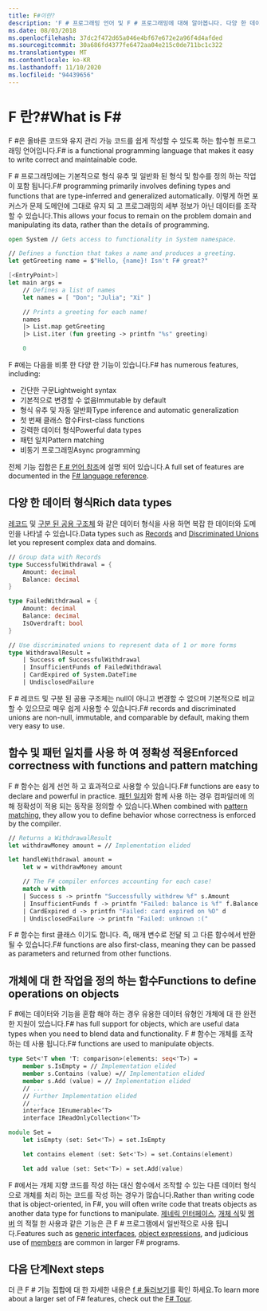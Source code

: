```yaml
---
title: F#이란?
description: 'F # 프로그래밍 언어 및 F # 프로그래밍에 대해 알아봅니다. 다양 한 데이터 형식, 함수 및이를 함께 활용 하는 방법에 대해 알아봅니다.'
ms.date: 08/03/2018
ms.openlocfilehash: 37dc2f472d65a046e4bf67e672e2a96f4d4afded
ms.sourcegitcommit: 30a686fd4377fe6472aa04e215c0de711bc1c322
ms.translationtype: MT
ms.contentlocale: ko-KR
ms.lasthandoff: 11/10/2020
ms.locfileid: "94439656"
---
```

# <a name="what-is-f"></a><span data-ttu-id="6dab5-104">F 란?\#</span><span class="sxs-lookup"><span data-stu-id="6dab5-104">What is F\#</span></span>

<span data-ttu-id="6dab5-105">F #은 올바른 코드와 유지 관리 가능 코드를 쉽게 작성할 수 있도록 하는 함수형 프로그래밍 언어입니다.</span><span class="sxs-lookup"><span data-stu-id="6dab5-105">F# is a functional programming language that makes it easy to write correct and maintainable code.</span></span>

<span data-ttu-id="6dab5-106">F # 프로그래밍에는 기본적으로 형식 유추 및 일반화 된 형식 및 함수를 정의 하는 작업이 포함 됩니다.</span><span class="sxs-lookup"><span data-stu-id="6dab5-106">F# programming primarily involves defining types and functions that are type-inferred and generalized automatically.</span></span> <span data-ttu-id="6dab5-107">이렇게 하면 포커스가 문제 도메인에 그대로 유지 되 고 프로그래밍의 세부 정보가 아닌 데이터를 조작할 수 있습니다.</span><span class="sxs-lookup"><span data-stu-id="6dab5-107">This allows your focus to remain on the problem domain and manipulating its data, rather than the details of programming.</span></span>

```fsharp
open System // Gets access to functionality in System namespace.

// Defines a function that takes a name and produces a greeting.
let getGreeting name = $"Hello, {name}! Isn't F# great?"

[<EntryPoint>]
let main args =
    // Defines a list of names
    let names = [ "Don"; "Julia"; "Xi" ]

    // Prints a greeting for each name!
    names
    |> List.map getGreeting
    |> List.iter (fun greeting -> printfn "%s" greeting)

    0
```

<span data-ttu-id="6dab5-108">F #에는 다음을 비롯 한 다양 한 기능이 있습니다.</span><span class="sxs-lookup"><span data-stu-id="6dab5-108">F# has numerous features, including:</span></span>

* <span data-ttu-id="6dab5-109">간단한 구문</span><span class="sxs-lookup"><span data-stu-id="6dab5-109">Lightweight syntax</span></span>
* <span data-ttu-id="6dab5-110">기본적으로 변경할 수 없음</span><span class="sxs-lookup"><span data-stu-id="6dab5-110">Immutable by default</span></span>
* <span data-ttu-id="6dab5-111">형식 유추 및 자동 일반화</span><span class="sxs-lookup"><span data-stu-id="6dab5-111">Type inference and automatic generalization</span></span>
* <span data-ttu-id="6dab5-112">첫 번째 클래스 함수</span><span class="sxs-lookup"><span data-stu-id="6dab5-112">First-class functions</span></span>
* <span data-ttu-id="6dab5-113">강력한 데이터 형식</span><span class="sxs-lookup"><span data-stu-id="6dab5-113">Powerful data types</span></span>
* <span data-ttu-id="6dab5-114">패턴 일치</span><span class="sxs-lookup"><span data-stu-id="6dab5-114">Pattern matching</span></span>
* <span data-ttu-id="6dab5-115">비동기 프로그래밍</span><span class="sxs-lookup"><span data-stu-id="6dab5-115">Async programming</span></span>

<span data-ttu-id="6dab5-116">전체 기능 집합은 [F # 언어 참조](./language-reference/index.md)에 설명 되어 있습니다.</span><span class="sxs-lookup"><span data-stu-id="6dab5-116">A full set of features are documented in the [F# language reference](./language-reference/index.md).</span></span>

## <a name="rich-data-types"></a><span data-ttu-id="6dab5-117">다양 한 데이터 형식</span><span class="sxs-lookup"><span data-stu-id="6dab5-117">Rich data types</span></span>

<span data-ttu-id="6dab5-118">[레코드](./language-reference/records.md) 및 [구분 된 공용 구조체](./language-reference/discriminated-unions.md) 와 같은 데이터 형식을 사용 하면 복잡 한 데이터와 도메인을 나타낼 수 있습니다.</span><span class="sxs-lookup"><span data-stu-id="6dab5-118">Data types such as [Records](./language-reference/records.md) and [Discriminated Unions](./language-reference/discriminated-unions.md) let you represent complex data and domains.</span></span>

```fsharp
// Group data with Records
type SuccessfulWithdrawal = {
    Amount: decimal
    Balance: decimal
}

type FailedWithdrawal = {
    Amount: decimal
    Balance: decimal
    IsOverdraft: bool
}

// Use discriminated unions to represent data of 1 or more forms
type WithdrawalResult =
    | Success of SuccessfulWithdrawal
    | InsufficientFunds of FailedWithdrawal
    | CardExpired of System.DateTime
    | UndisclosedFailure
```

<span data-ttu-id="6dab5-119">F # 레코드 및 구분 된 공용 구조체는 null이 아니고 변경할 수 없으며 기본적으로 비교할 수 있으므로 매우 쉽게 사용할 수 있습니다.</span><span class="sxs-lookup"><span data-stu-id="6dab5-119">F# records and discriminated unions are non-null, immutable, and comparable by default, making them very easy to use.</span></span>

## <a name="enforced-correctness-with-functions-and-pattern-matching"></a><span data-ttu-id="6dab5-120">함수 및 패턴 일치를 사용 하 여 정확성 적용</span><span class="sxs-lookup"><span data-stu-id="6dab5-120">Enforced correctness with functions and pattern matching</span></span>

<span data-ttu-id="6dab5-121">F # 함수는 쉽게 선언 하 고 효과적으로 사용할 수 있습니다.</span><span class="sxs-lookup"><span data-stu-id="6dab5-121">F# functions are easy to declare and powerful in practice.</span></span> <span data-ttu-id="6dab5-122">[패턴 일치](./language-reference/pattern-matching.md)와 함께 사용 하는 경우 컴파일러에 의해 정확성이 적용 되는 동작을 정의할 수 있습니다.</span><span class="sxs-lookup"><span data-stu-id="6dab5-122">When combined with [pattern matching](./language-reference/pattern-matching.md), they allow you to define behavior whose correctness is enforced by the compiler.</span></span>

```fsharp
// Returns a WithdrawalResult
let withdrawMoney amount = // Implementation elided

let handleWithdrawal amount =
    let w = withdrawMoney amount

    // The F# compiler enforces accounting for each case!
    match w with
    | Success s -> printfn "Successfully withdrew %f" s.Amount
    | InsufficientFunds f -> printfn "Failed: balance is %f" f.Balance
    | CardExpired d -> printfn "Failed: card expired on %O" d
    | UndisclosedFailure -> printfn "Failed: unknown :("
```

<span data-ttu-id="6dab5-123">F # 함수는 first 클래스 이기도 합니다. 즉, 매개 변수로 전달 되 고 다른 함수에서 반환 될 수 있습니다.</span><span class="sxs-lookup"><span data-stu-id="6dab5-123">F# functions are also first-class, meaning they can be passed as parameters and returned from other functions.</span></span>

## <a name="functions-to-define-operations-on-objects"></a><span data-ttu-id="6dab5-124">개체에 대 한 작업을 정의 하는 함수</span><span class="sxs-lookup"><span data-stu-id="6dab5-124">Functions to define operations on objects</span></span>

<span data-ttu-id="6dab5-125">F #에는 데이터와 기능을 혼합 해야 하는 경우 유용한 데이터 유형인 개체에 대 한 완전 한 지원이 있습니다.</span><span class="sxs-lookup"><span data-stu-id="6dab5-125">F# has full support for objects, which are useful data types when you need to blend data and functionality.</span></span> <span data-ttu-id="6dab5-126">F # 함수는 개체를 조작 하는 데 사용 됩니다.</span><span class="sxs-lookup"><span data-stu-id="6dab5-126">F# functions are used to manipulate objects.</span></span>

```fsharp
type Set<'T when 'T: comparison>(elements: seq<'T>) =
    member s.IsEmpty = // Implementation elided
    member s.Contains (value) =// Implementation elided
    member s.Add (value) = // Implementation elided
    // ...
    // Further Implementation elided
    // ...
    interface IEnumerable<‘T>
    interface IReadOnlyCollection<‘T>

module Set =
    let isEmpty (set: Set<'T>) = set.IsEmpty

    let contains element (set: Set<'T>) = set.Contains(element)

    let add value (set: Set<'T>) = set.Add(value)
```

<span data-ttu-id="6dab5-127">F #에서는 개체 지향 코드를 작성 하는 대신 함수에서 조작할 수 있는 다른 데이터 형식으로 개체를 처리 하는 코드를 작성 하는 경우가 많습니다.</span><span class="sxs-lookup"><span data-stu-id="6dab5-127">Rather than writing code that is object-oriented, in F#, you will often write code that treats objects as another data type for functions to manipulate.</span></span> <span data-ttu-id="6dab5-128">[제네릭 인터페이스](./language-reference/interfaces.md), [개체 식](./language-reference/object-expressions.md)및 [멤버](./language-reference/members/index.md) 의 적절 한 사용과 같은 기능은 큰 F # 프로그램에서 일반적으로 사용 됩니다.</span><span class="sxs-lookup"><span data-stu-id="6dab5-128">Features such as [generic interfaces](./language-reference/interfaces.md), [object expressions](./language-reference/object-expressions.md), and judicious use of [members](./language-reference/members/index.md) are common in larger F# programs.</span></span>

## <a name="next-steps"></a><span data-ttu-id="6dab5-129">다음 단계</span><span class="sxs-lookup"><span data-stu-id="6dab5-129">Next steps</span></span>

<span data-ttu-id="6dab5-130">더 큰 F # 기능 집합에 대 한 자세한 내용은 [f # 둘러보기](tour.md)를 확인 하세요.</span><span class="sxs-lookup"><span data-stu-id="6dab5-130">To learn more about a larger set of F# features, check out the [F# Tour](tour.md).</span></span>
